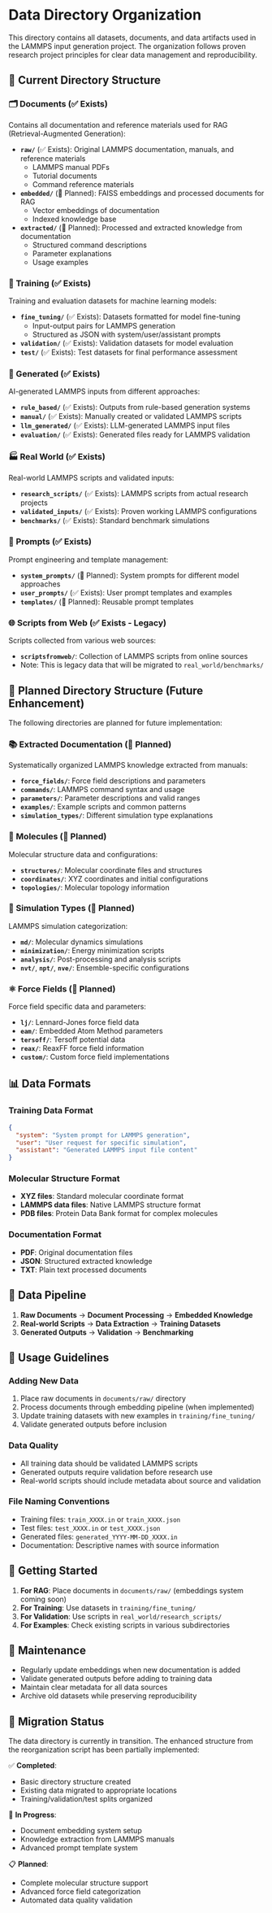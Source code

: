 # Data Directory Organization

This directory contains all datasets, documents, and data artifacts used in the LAMMPS input generation project. The organization follows proven research project principles for clear data management and reproducibility.

## 📁 Current Directory Structure

### 🗂️ Documents (✅ Exists)
Contains all documentation and reference materials used for RAG (Retrieval-Augmented Generation):

- **`raw/`** (✅ Exists): Original LAMMPS documentation, manuals, and reference materials
  - LAMMPS manual PDFs
  - Tutorial documents
  - Command reference materials
- **`embedded/`** (🔧 Planned): FAISS embeddings and processed documents for RAG
  - Vector embeddings of documentation
  - Indexed knowledge base
- **`extracted/`** (🔧 Planned): Processed and extracted knowledge from documentation
  - Structured command descriptions
  - Parameter explanations
  - Usage examples

### 🎯 Training (✅ Exists)
Training and evaluation datasets for machine learning models:

- **`fine_tuning/`** (✅ Exists): Datasets formatted for model fine-tuning
  - Input-output pairs for LAMMPS generation
  - Structured as JSON with system/user/assistant prompts
- **`validation/`** (✅ Exists): Validation datasets for model evaluation
- **`test/`** (✅ Exists): Test datasets for final performance assessment

### 🤖 Generated (✅ Exists)
AI-generated LAMMPS inputs from different approaches:

- **`rule_based/`** (✅ Exists): Outputs from rule-based generation systems
- **`manual/`** (✅ Exists): Manually created or validated LAMMPS scripts
- **`llm_generated/`** (✅ Exists): LLM-generated LAMMPS input files
- **`evaluation/`** (✅ Exists): Generated files ready for LAMMPS validation

### 🏭 Real World (✅ Exists)
Real-world LAMMPS scripts and validated inputs:

- **`research_scripts/`** (✅ Exists): LAMMPS scripts from actual research projects
- **`validated_inputs/`** (✅ Exists): Proven working LAMMPS configurations
- **`benchmarks/`** (✅ Exists): Standard benchmark simulations

### 💬 Prompts (✅ Exists)
Prompt engineering and template management:

- **`system_prompts/`** (🔧 Planned): System prompts for different model approaches
- **`user_prompts/`** (✅ Exists): User prompt templates and examples
- **`templates/`** (🔧 Planned): Reusable prompt templates

### 🌐 Scripts from Web (✅ Exists - Legacy)
Scripts collected from various web sources:
- **`scriptsfromweb/`**: Collection of LAMMPS scripts from online sources
- Note: This is legacy data that will be migrated to `real_world/benchmarks/`

## 🔧 Planned Directory Structure (Future Enhancement)

The following directories are planned for future implementation:

### 📚 Extracted Documentation (🔧 Planned)
Systematically organized LAMMPS knowledge extracted from manuals:

- **`force_fields/`**: Force field descriptions and parameters
- **`commands/`**: LAMMPS command syntax and usage
- **`parameters/`**: Parameter descriptions and valid ranges
- **`examples/`**: Example scripts and common patterns
- **`simulation_types/`**: Different simulation type explanations

### 🧬 Molecules (🔧 Planned)
Molecular structure data and configurations:

- **`structures/`**: Molecular coordinate files and structures
- **`coordinates/`**: XYZ coordinates and initial configurations
- **`topologies/`**: Molecular topology information

### 🔬 Simulation Types (🔧 Planned)
LAMMPS simulation categorization:

- **`md/`**: Molecular dynamics simulations
- **`minimization/`**: Energy minimization scripts
- **`analysis/`**: Post-processing and analysis scripts
- **`nvt/`**, **`npt/`**, **`nve/`**: Ensemble-specific configurations

### ⚛️ Force Fields (🔧 Planned)
Force field specific data and parameters:

- **`lj/`**: Lennard-Jones force field data
- **`eam/`**: Embedded Atom Method parameters
- **`tersoff/`**: Tersoff potential data
- **`reax/`**: ReaxFF force field information
- **`custom/`**: Custom force field implementations

## 📊 Data Formats

### Training Data Format
```json
{
  "system": "System prompt for LAMMPS generation",
  "user": "User request for specific simulation",
  "assistant": "Generated LAMMPS input file content"
}
```

### Molecular Structure Format
- **XYZ files**: Standard molecular coordinate format
- **LAMMPS data files**: Native LAMMPS structure format
- **PDB files**: Protein Data Bank format for complex molecules

### Documentation Format
- **PDF**: Original documentation files
- **JSON**: Structured extracted knowledge
- **TXT**: Plain text processed documents

## 🔄 Data Pipeline

1. **Raw Documents** → **Document Processing** → **Embedded Knowledge**
2. **Real-world Scripts** → **Data Extraction** → **Training Datasets**
3. **Generated Outputs** → **Validation** → **Benchmarking**

## 📝 Usage Guidelines

### Adding New Data
1. Place raw documents in `documents/raw/` directory
2. Process documents through embedding pipeline (when implemented)
3. Update training datasets with new examples in `training/fine_tuning/`
4. Validate generated outputs before inclusion

### Data Quality
- All training data should be validated LAMMPS scripts
- Generated outputs require validation before research use
- Real-world scripts should include metadata about source and validation

### File Naming Conventions
- Training files: `train_XXXX.in` or `train_XXXX.json`
- Test files: `test_XXXX.in` or `test_XXXX.json`
- Generated files: `generated_YYYY-MM-DD_XXXX.in`
- Documentation: Descriptive names with source information

## 🚀 Getting Started

1. **For RAG**: Place documents in `documents/raw/` (embeddings system coming soon)
2. **For Training**: Use datasets in `training/fine_tuning/`
3. **For Validation**: Use scripts in `real_world/research_scripts/`
4. **For Examples**: Check existing scripts in various subdirectories

## 🔧 Maintenance

- Regularly update embeddings when new documentation is added
- Validate generated outputs before adding to training data
- Maintain clear metadata for all data sources
- Archive old datasets while preserving reproducibility

## 🚀 Migration Status

The data directory is currently in transition. The enhanced structure from the reorganization script has been partially implemented:

✅ **Completed**:
- Basic directory structure created
- Existing data migrated to appropriate locations
- Training/validation/test splits organized

🔧 **In Progress**:
- Document embedding system setup
- Knowledge extraction from LAMMPS manuals
- Advanced prompt template system

📋 **Planned**:
- Complete molecular structure support
- Advanced force field categorization
- Automated data quality validation 